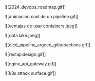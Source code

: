 
![[2024_devops_roadmap.gif]]

![[animacion cool de un pipeline.gif]]

![[ventajas de usar containers.jpeg]]

![[data lake.jpeg]]

![[cicd_pipeline_argocd_githubactions.gif]]


![[restapidesign.gif]]

![[nginx_api_gateway.gif]]

![[k8s attack surface.gif]]